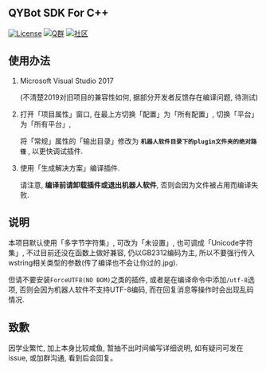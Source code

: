 QYBot SDK For C++
---
[![License](https://img.shields.io/github/license/Hstb1230/qybot-sdk.svg)](LICENSE)
[![Q群](https://img.shields.io/badge/Q%20%E7%BE%A4-529483966-orange.svg)](https://jq.qq.com/?_wv=1027&k=5McnWRW)
[![社区](https://img.shields.io/badge/%E7%A4%BE%E5%8C%BA-qyue.cc-blue.svg)](https://qyue.cc)

使用办法
---
1.  Microsoft Visual Studio 2017

    (不清楚2019对旧项目的兼容性如何, 据部分开发者反馈存在编译问题, 待测试)
    
2.  打开「项目属性」窗口, 在最上方切换「配置」为「所有配置」, 切换「平台」为「所有平台」,

    将「常规」属性的「输出目录」修改为 **`机器人软件目录下的plugin文件夹的绝对路径`** , 以更快调试插件.
    
3.  使用「生成解决方案」编译插件.

    请注意, **编译前请卸载插件或退出机器人软件**, 否则会因为文件被占用而编译失败.

说明
---
本项目默认使用「多字节字符集」, 可改为「未设置」, 也可调成「Unicode字符集」, 不过目前还没在函数上做好兼容, 仍以GB2312编码为主, 所以不要强行传入wstring相关类型的参数(传了编译也不会让你过的.jpg). 

但请不要安装`ForceUTF8(NO BOM)`之类的插件, 或者是在编译命令中添加`/utf-8`选项, 否则会因为机器人软件不支持UTF-8编码, 而在回复消息等操作时会出现乱码情况.

致歉
---
因学业繁忙, 加上本身比较咸鱼, 暂抽不出时间编写详细说明, 如有疑问可发在issue, 或加群沟通, 看到后会回复。
